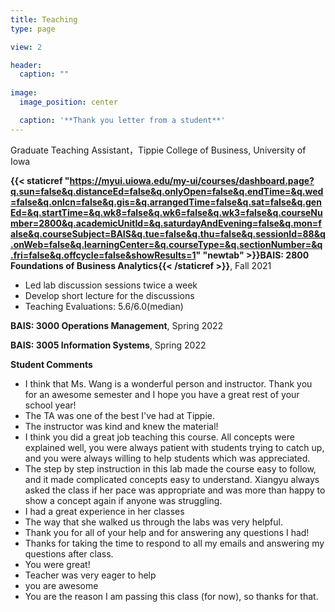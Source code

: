 ```yaml
---
title: Teaching
type: page

view: 2

header:
  caption: ""
  
image:
  image_position: center

  caption: '**Thank you letter from a student**'
---
```


Graduate Teaching Assistant，Tippie College of Business, University of Iowa


**{{< staticref "https://myui.uiowa.edu/my-ui/courses/dashboard.page?q.sun=false&q.distanceEd=false&q.onlyOpen=false&q.endTime=&q.wed=false&q.onIcn=false&q.gis=&q.arrangedTime=false&q.sat=false&q.genEd=&q.startTime=&q.wk8=false&q.wk6=false&q.wk3=false&q.courseNumber=2800&q.academicUnitId=&q.saturdayAndEvening=false&q.mon=false&q.courseSubject=BAIS&q.tue=false&q.thu=false&q.sessionId=88&q.onWeb=false&q.learningCenter=&q.courseType=&q.sectionNumber=&q.fri=false&q.offcycle=false&showResults=1" "newtab" >}}BAIS: 2800 Foundations of Business Analytics{{< /staticref >}}**, Fall 2021
- Led lab discussion sessions twice a week
- Develop short lecture for the discussions
- Teaching Evaluations: 5.6/6.0(median)

**BAIS: 3000 Operations Management**, Spring 2022

**BAIS: 3005 Information Systems**, Spring 2022

**Student Comments**
- I think that Ms. Wang is a wonderful person and instructor. Thank you for an awesome semester and I hope you have a great rest of your school year!
- The TA was one of the best I've had at Tippie.
- The instructor was kind and knew the material!
- I think you did a great job teaching this course. All concepts were explained well, you were always patient with students trying to catch up, and you were always willing to help students which was appreciated.
- The step by step instruction in this lab made the course easy to follow, and it made complicated concepts easy to understand. Xiangyu always asked the class if her pace was appropriate and was more than happy to show a concept again if anyone was struggling.
- I had a great experience in her classes
- The way that she walked us through the labs was very helpful.
- Thank you for all of your help and for answering any questions I had!
- Thanks for taking the time to respond to all my emails and answering my questions after class.
- You were great!
- Teacher was very eager to help
- you are awesome
- You are the reason I am passing this class (for now), so thanks for that.
